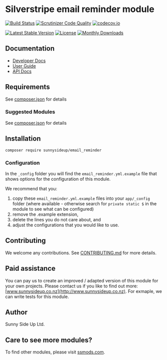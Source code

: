 # Silverstripe email reminder module
[![Build Status](https://travis-ci.org/sunnysideup/silverstripe-email_reminder.svg?branch=master)](https://travis-ci.org/sunnysideup/silverstripe-email_reminder)
[![Scrutinizer Code Quality](https://scrutinizer-ci.com/g/sunnysideup/silverstripe-email_reminder/badges/quality-score.png?b=master)](https://scrutinizer-ci.com/g/sunnysideup/silverstripe-email_reminder/?branch=master)
[![codecov.io](https://codecov.io/github/sunnysideup/silverstripe-email_reminder/coverage.svg?branch=master)](https://codecov.io/github/sunnysideup/silverstripe-email_reminder?branch=master)

[![Latest Stable Version](https://poser.pugx.org/sunnysideup/email_reminder/version)](https://packagist.org/packages/sunnysideup/email_reminder)
[![License](https://poser.pugx.org/sunnysideup/email_reminder/license)](https://packagist.org/packages/sunnysideup/email_reminder)
[![Monthly Downloads](https://poser.pugx.org/sunnysideup/email_reminder/d/monthly)](https://packagist.org/packages/sunnysideup/email_reminder)


## Documentation



 * [Developer Docs](docs/en/INDEX.md)
 * [User Guide](docs/en/userguide.md)
 * [API Docs](http://docs.ssmods.com/sunnysideup/email_reminder/classes.xhtml)


## Requirements



See [composer.json](composer.json) for details


### Suggested Modules



See [composer.json](composer.json) for details


## Installation


```
composer require sunnysideup/email_reminder
```

### Configuration



In the `_config` folder you will find the `email_reminder.yml.example`
file that shows options for the configuration of this module.

We recommend that you:

  1. copy these `email_reminder.yml.example` files into your
`app/_config` folder (where available - otherwise search for `private static $` in the module to see what can be configured)
  2. remove the .example extension,
  3. delete the lines you do not care about, and
  4. adjust the configurations that you would like to use.


## Contributing



We welcome any contributions. See [CONTRIBUTING.md](CONTRIBUTING.md) for more details.

## Paid assistance



You can pay us to create an improved / adapted version of this module for your own projects.  Please contact us if you like to find out more: [www.sunnysideup.co.nz](http://www.sunnysideup.co.nz).  For exmaple, we can write tests for this module.  

## Author



Sunny Side Up Ltd.


## Care to see more modules?

To find other modules, please visit [ssmods.com](http://ssmods.com/).
